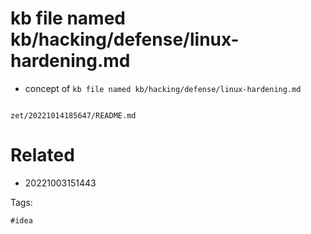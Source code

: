 # kb file named kb/hacking/defense/linux-hardening.md

- concept of `kb file named kb/hacking/defense/linux-hardening.md`

```
```

` zet/20221014185647/README.md `

# Related

- 20221003151443

Tags:

    #idea
